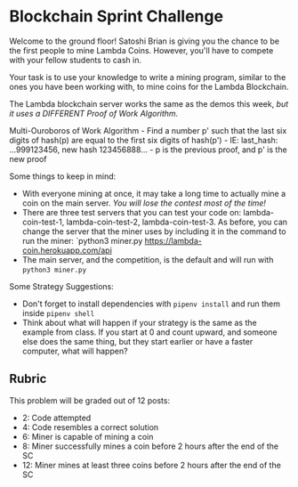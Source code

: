 # Blockchain Sprint Challenge

Welcome to the ground floor! Satoshi Brian is giving you the chance to be the first people to mine Lambda Coins. However, you'll have to compete with your fellow students to cash in.

Your task is to use your knowledge to write a mining program, similar to the ones you have been working with, to mine coins for the Lambda Blockchain.

The Lambda blockchain server works the same as the demos this week, _but it uses a DIFFERENT Proof of Work Algorithm._

Multi-Ouroboros of Work Algorithm - Find a number p' such that the last six digits of hash(p) are equal
to the first six digits of hash(p') - IE: last_hash: ...999123456, new hash 123456888... - p is the previous proof, and p' is the new proof

Some things to keep in mind:

- With everyone mining at once, it may take a long time to actually mine a coin on the main server. _You will lose the contest most of the time!_
- There are three test servers that you can test your code on: lambda-coin-test-1, lambda-coin-test-2, lambda-coin-test-3. As before, you can change the server that the miner uses by including it in the command to run the miner: `python3 miner.py https://lambda-coin.herokuapp.com/api
- The main server, and the competition, is the default and will run with `python3 miner.py`

Some Strategy Suggestions:

- Don't forget to install dependencies with `pipenv install` and run them inside `pipenv shell`
- Think about what will happen if your strategy is the same as the example from class. If you start at 0 and count upward, and someone else does the same thing, but they start earlier or have a faster computer, what will happen?

## Rubric

This problem will be graded out of 12 posts:

- 2: Code attempted
- 4: Code resembles a correct solution
- 6: Miner is capable of mining a coin
- 8: Miner successfully mines a coin before 2 hours after the end of the SC
- 12: Miner mines at least three coins before 2 hours after the end of the SC
